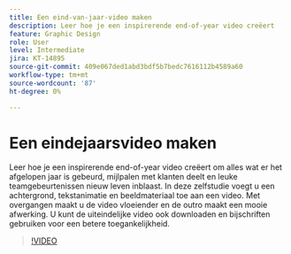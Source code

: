 ```yaml
---
title: Een eind-van-jaar-video maken
description: Leer hoe je een inspirerende end-of-year video creëert
feature: Graphic Design
role: User
level: Intermediate
jira: KT-14895
source-git-commit: 409e067ded1abd3bdf5b7bedc7616112b4589a60
workflow-type: tm+mt
source-wordcount: '87'
ht-degree: 0%

---
```


# Een eindejaarsvideo maken

Leer hoe je een inspirerende end-of-year video creëert om alles wat er het afgelopen jaar is gebeurd, mijlpalen met klanten deelt en leuke teamgebeurtenissen nieuw leven inblaast. In deze zelfstudie voegt u een achtergrond, tekstanimatie en beeldmateriaal toe aan een video. Met overgangen maakt u de video vloeiender en de outro maakt een mooie afwerking. U kunt de uiteindelijke video ook downloaden en bijschriften gebruiken voor een betere toegankelijkheid.

>[!VIDEO](https://video.tv.adobe.com/v/3427121?quality=12&learn=on&hidetitle=true)
